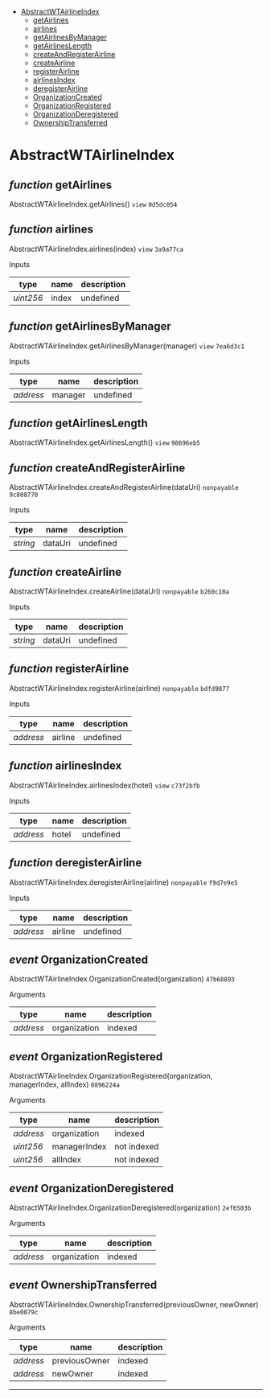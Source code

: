 * [AbstractWTAirlineIndex](#abstractwtairlineindex)
  * [getAirlines](#function-getairlines)
  * [airlines](#function-airlines)
  * [getAirlinesByManager](#function-getairlinesbymanager)
  * [getAirlinesLength](#function-getairlineslength)
  * [createAndRegisterAirline](#function-createandregisterairline)
  * [createAirline](#function-createairline)
  * [registerAirline](#function-registerairline)
  * [airlinesIndex](#function-airlinesindex)
  * [deregisterAirline](#function-deregisterairline)
  * [OrganizationCreated](#event-organizationcreated)
  * [OrganizationRegistered](#event-organizationregistered)
  * [OrganizationDeregistered](#event-organizationderegistered)
  * [OwnershipTransferred](#event-ownershiptransferred)

# AbstractWTAirlineIndex


## *function* getAirlines

AbstractWTAirlineIndex.getAirlines() `view` `0d5dc054`





## *function* airlines

AbstractWTAirlineIndex.airlines(index) `view` `3a9a77ca`


Inputs

| **type** | **name** | **description** |
|-|-|-|
| *uint256* | index | undefined |


## *function* getAirlinesByManager

AbstractWTAirlineIndex.getAirlinesByManager(manager) `view` `7ea6d3c1`


Inputs

| **type** | **name** | **description** |
|-|-|-|
| *address* | manager | undefined |


## *function* getAirlinesLength

AbstractWTAirlineIndex.getAirlinesLength() `view` `98696eb5`





## *function* createAndRegisterAirline

AbstractWTAirlineIndex.createAndRegisterAirline(dataUri) `nonpayable` `9c808770`


Inputs

| **type** | **name** | **description** |
|-|-|-|
| *string* | dataUri | undefined |


## *function* createAirline

AbstractWTAirlineIndex.createAirline(dataUri) `nonpayable` `b260c10a`


Inputs

| **type** | **name** | **description** |
|-|-|-|
| *string* | dataUri | undefined |


## *function* registerAirline

AbstractWTAirlineIndex.registerAirline(airline) `nonpayable` `bdfd9877`


Inputs

| **type** | **name** | **description** |
|-|-|-|
| *address* | airline | undefined |


## *function* airlinesIndex

AbstractWTAirlineIndex.airlinesIndex(hotel) `view` `c73f2bfb`


Inputs

| **type** | **name** | **description** |
|-|-|-|
| *address* | hotel | undefined |


## *function* deregisterAirline

AbstractWTAirlineIndex.deregisterAirline(airline) `nonpayable` `f9d7e9e5`


Inputs

| **type** | **name** | **description** |
|-|-|-|
| *address* | airline | undefined |

## *event* OrganizationCreated

AbstractWTAirlineIndex.OrganizationCreated(organization) `47b68893`

Arguments

| **type** | **name** | **description** |
|-|-|-|
| *address* | organization | indexed |

## *event* OrganizationRegistered

AbstractWTAirlineIndex.OrganizationRegistered(organization, managerIndex, allIndex) `0896224a`

Arguments

| **type** | **name** | **description** |
|-|-|-|
| *address* | organization | indexed |
| *uint256* | managerIndex | not indexed |
| *uint256* | allIndex | not indexed |

## *event* OrganizationDeregistered

AbstractWTAirlineIndex.OrganizationDeregistered(organization) `2ef6503b`

Arguments

| **type** | **name** | **description** |
|-|-|-|
| *address* | organization | indexed |

## *event* OwnershipTransferred

AbstractWTAirlineIndex.OwnershipTransferred(previousOwner, newOwner) `8be0079c`

Arguments

| **type** | **name** | **description** |
|-|-|-|
| *address* | previousOwner | indexed |
| *address* | newOwner | indexed |


---